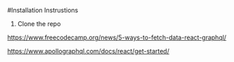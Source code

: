 #Installation Instrustions

1. Clone the repo

https://www.freecodecamp.org/news/5-ways-to-fetch-data-react-graphql/

https://www.apollographql.com/docs/react/get-started/